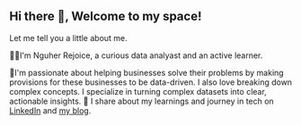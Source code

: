 ## Hi there 👋, Welcome to my space!

Let me tell you a little about me.

👩‍💻I'm Nguher Rejoice, a curious data analyast and an active learner.

🌱I'm passionate about helping businesses solve their problems by making provisions for these businesses to be data-driven. I also love breaking down complex concepts. I specialize in turning complex datasets into clear, actionable insights.
🌷 I share about my learnings and journey in tech on [LinkedIn](https://www.linkedin.com/in/nguhert?utm_source=share&utm_campaign=share_via&utm_content=profile&utm_medium=android_app) and [my blog](https://medium.com/@nguhert).

<!-- !
[GitHub Stats](https://github-readme-stats.vercel.app/api?username=Nguher&theme=vision-friendly-dark&show_icons=true&hide_border=true&count_private=true)


INTERESTS

🌱 Exploring new technologies and tools while also writing about them.

🚀 Telling data stories that make an impact.

📖 Enlightening fellow data folks and business owners on important data concepts.

 📫 How to reach me: ...
- 😄 Pronouns: ...
- ⚡ Fun fact: ...
-->
